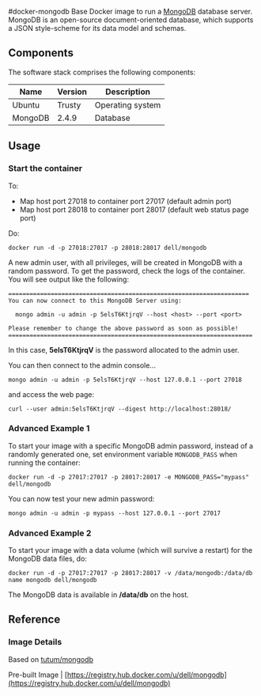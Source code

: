 #docker-mongodb
Base Docker image to run a [MongoDB](http://www.mongodb.org/) database server.  MongoDB is an open-source document-oriented database, which supports a JSON style-scheme for its data model and schemas.

## Components
The software stack comprises the following components:

Name       | Version    | Description
-----------|------------|------------------------------
Ubuntu     | Trusty     | Operating system
MongoDB    | 2.4.9      | Database

## Usage

### Start the container

To:

* Map host port 27018 to container port 27017 (default admin port)
* Map host port 28018 to container port 28017 (default web status page port)

Do:

    docker run -d -p 27018:27017 -p 28018:28017 dell/mongodb

A new admin user, with all privileges, will be created in MongoDB with a random password. To get the password, check the logs of the container. You will see output like the following:

    ====================================================================
    You can now connect to this MongoDB Server using:

      mongo admin -u admin -p 5elsT6KtjrqV --host <host> --port <port>

    Please remember to change the above password as soon as possible!
    =====================================================================

In this case, **5elsT6KtjrqV** is the password allocated to the admin user.

You can then connect to the admin console...

    mongo admin -u admin -p 5elsT6KtjrqV --host 127.0.0.1 --port 27018

and access the web page:

    curl --user admin:5elsT6KtjrqV --digest http://localhost:28018/

### Advanced Example 1
To start your image with a specific MongoDB admin password, instead of a randomly generated one, set environment variable `MONGODB_PASS` when running the container:

    docker run -d -p 27017:27017 -p 28017:28017 -e MONGODB_PASS="mypass" dell/mongodb

You can now test your new admin password:

    mongo admin -u admin -p mypass --host 127.0.0.1 --port 27017

### Advanced Example 2
To start your image with a data volume (which will survive a restart) for the MongoDB data files, do:

    docker run -d -p 27017:27017 -p 28017:28017 -v /data/mongodb:/data/db name mongodb dell/mongodb

The MongoDB data is available in **/data/db** on the host.

## Reference

### Image Details

Based on [tutum/mongodb](https://github.com/tutumcloud/tutum-docker-mongodb)

Pre-built Image   | [https://registry.hub.docker.com/u/dell/mongodb](https://registry.hub.docker.com/u/dell/mongodb) 

